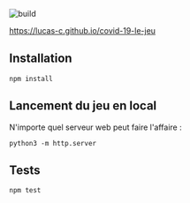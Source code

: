 ![build](https://github.com/Lucas-C/covid-19-le-jeu/workflows/build/badge.svg)

https://lucas-c.github.io/covid-19-le-jeu

## Installation

    npm install

## Lancement du jeu en local
N'importe quel serveur web peut faire l'affaire :

    python3 -m http.server

## Tests

    npm test
